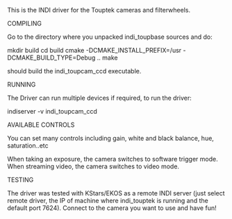 This is the INDI driver for the Touptek cameras and filterwheels.

COMPILING

Go to the directory where you unpacked indi_toupbase sources and do:

mkdir build
cd build
cmake -DCMAKE_INSTALL_PREFIX=/usr -DCMAKE_BUILD_TYPE=Debug ..
make

should build the indi_toupcam_ccd executable.

RUNNING

The Driver can run multiple devices if required, to run the driver:

indiserver -v indi_toupcam_ccd

AVAILABLE CONTROLS

You can set many controls including gain, white and black balance, hue, saturation..etc

When taking an exposure, the camera switches to software trigger mode. When streaming video, the camera switches to video mode.

TESTING

The driver was tested with KStars/EKOS as a remote INDI
server (just select remote driver, the IP of machine where indi_touptek
is running and the default port 7624). Connect to the camera you want
to use and have fun!


